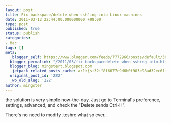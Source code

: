 ```yaml
---
layout: post
title: Fix backspace/delete when ssh'ing into Linux machines
date: 2011-03-12 22:44:00.000000000 +08:00
type: post
published: true
status: publish
categories:
- Mac
tags: []
meta:
  _blogger_self: https://www.blogger.com/feeds/7772966/posts/default/3633168935574912302
  blogger_permalink: "/2011/03/fix-backspacedelete-when-sshing-into.html"
  blogger_blog: mingstert.blogspot.com
  _jetpack_related_posts_cache: a:1:{s:32:"8f6677c9d6b0f903e98ad32ec61f8deb";a:2:{s:7:"expires";i:1455230495;s:7:"payload";a:3:{i:0;a:1:{s:2:"id";i:268;}i:1;a:1:{s:2:"id";i:103;}i:2;a:1:{s:2:"id";i:253;}}}}
  original_post_id: '222'
  _wp_old_slug: '222'
author: mingster
---
```

<p>the solution is very simple now-the-day. Just go to Terminal's preference, settings, advanced, and check the "Delete sends Ctrl-H".</p>
<p>There's no need to modify .tcshrc what so ever..</p>
